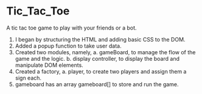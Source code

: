 # Tic_Tac_Toe
A tic tac toe game to play with your friends or a bot.

1. I began by structuring the HTML and adding basic CSS to the DOM. 
2. Added a popup function to take user data.
3. Created two modules, namely,
    a. gameBoard, to manage the flow of the game and the logic.
    b. display controller, to display the board and manipulate DOM elements. 
4. Created a factory, 
    a. player, to create two players and assign them a sign each. 
5. gameboard has an array gameboard[] to store and run the game. 
